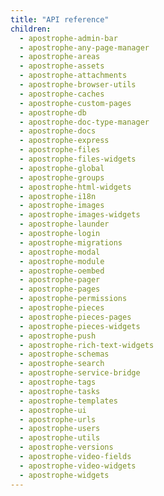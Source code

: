 ```yaml
---
title: "API reference"
children:
  - apostrophe-admin-bar
  - apostrophe-any-page-manager
  - apostrophe-areas
  - apostrophe-assets
  - apostrophe-attachments
  - apostrophe-browser-utils
  - apostrophe-caches
  - apostrophe-custom-pages
  - apostrophe-db
  - apostrophe-doc-type-manager
  - apostrophe-docs
  - apostrophe-express
  - apostrophe-files
  - apostrophe-files-widgets
  - apostrophe-global
  - apostrophe-groups
  - apostrophe-html-widgets
  - apostrophe-i18n
  - apostrophe-images
  - apostrophe-images-widgets
  - apostrophe-launder
  - apostrophe-login
  - apostrophe-migrations
  - apostrophe-modal
  - apostrophe-module
  - apostrophe-oembed
  - apostrophe-pager
  - apostrophe-pages
  - apostrophe-permissions
  - apostrophe-pieces
  - apostrophe-pieces-pages
  - apostrophe-pieces-widgets
  - apostrophe-push
  - apostrophe-rich-text-widgets
  - apostrophe-schemas
  - apostrophe-search
  - apostrophe-service-bridge
  - apostrophe-tags
  - apostrophe-tasks
  - apostrophe-templates
  - apostrophe-ui
  - apostrophe-urls
  - apostrophe-users
  - apostrophe-utils
  - apostrophe-versions
  - apostrophe-video-fields
  - apostrophe-video-widgets
  - apostrophe-widgets
---
```

